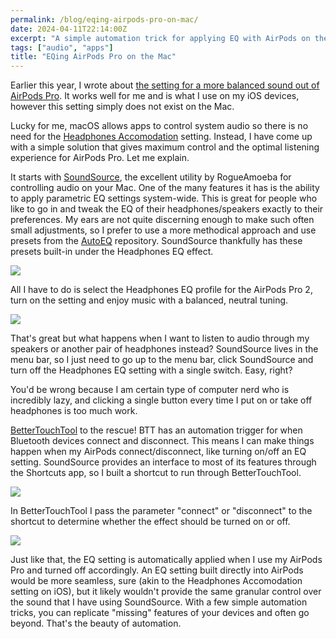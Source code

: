 ```yaml
---
permalink: /blog/eqing-airpods-pro-on-mac/
date: 2024-04-11T22:14:00Z 
excerpt: "A simple automation trick for applying EQ with AirPods on the Mac."
tags: ["audio", "apps"]
title: "EQing AirPods Pro on the Mac"
---
```

Earlier this year, I wrote about [the setting for a more balanced sound out of AirPods Pro](https://dillonmok.com/articles/balanced-sound-airpods/). It works well for me and is what I use on my iOS devices, however this setting simply does not exist on the Mac.

Lucky for me, macOS allows apps to control system audio so there is no need for the [Headphones Accomodation](https://support.apple.com/en-au/guide/airpods/devcd05671ab/web) setting. Instead, I have come up with a simple solution that gives maximum control and the optimal listening experience for AirPods Pro. Let me explain.

It starts with [SoundSource](https://rogueamoeba.com/soundsource/), the excellent utility by RogueAmoeba for controlling audio on your Mac. One of the many features it has is the ability to apply parametric EQ settings system-wide. This is great for people who like to go in and tweak the EQ of their headphones/speakers exactly to their preferences. My ears are not quite discerning enough to make such often small adjustments, so I prefer to use a more methodical approach and use presets from the [AutoEQ](https://autoeq.app) repository. SoundSource thankfully has these presets built-in under the Headphones EQ effect. 

<img src="https://cdn.dillonmok.com/eqing-airpods-on-mac-00001.png" />

All I have to do is select the Headphones EQ profile for the AirPods Pro 2, turn on the setting and enjoy music with a balanced, neutral tuning.

<img src="https://cdn.dillonmok.com/eqing-airpods-on-mac-00002.png" />

That's great but what happens when I want to listen to audio through my speakers or another pair of headphones instead? SoundSource lives in the menu bar, so I just need to go up to the menu bar, click SoundSource and turn off the Headphones EQ setting with a single switch. Easy, right?

You'd be wrong because I am certain type of computer nerd who is incredibly lazy, and clicking a single button every time I put on or take off headphones is too much work. 

[BetterTouchTool](https://folivora.ai) to the rescue! BTT has an automation trigger for when Bluetooth devices connect and disconnect. This means I can make things happen when my AirPods connect/disconnect, like turning on/off an EQ setting. SoundSource provides an interface to most of its features through the Shortcuts app, so I built a shortcut to run through BetterTouchTool.

<img src="https://cdn.dillonmok.com/eqing-airpods-on-mac-00004.png" />

In BetterTouchTool I pass the parameter "connect" or "disconnect" to the shortcut to determine whether the effect should be turned on or off.

<img src="https://cdn.dillonmok.com/eqing-airpods-on-mac-00003.png" />

Just like that, the EQ setting is automatically applied when I use my AirPods Pro and turned off accordingly. An EQ setting built directly into AirPods would be more seamless, sure (akin to the Headphones Accomodation setting on iOS), but it likely wouldn't provide the same granular control over the sound that I have using SoundSource. With a few simple automation tricks, you can replicate "missing" features of your devices and often go beyond. That's the beauty of automation.
